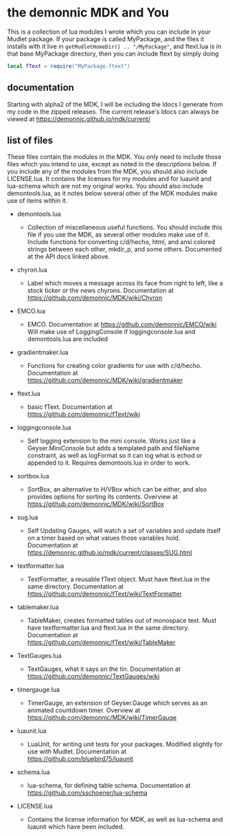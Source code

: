 # the demonnic MDK and You

This is a collection of lua modules I wrote which you can include in your Mudlet package. If your package is called MyPackage, and the files it installs with it live in `getMudletHomeDir() .. "/MyPackage"`, and ftext.lua is in that base MyPackage directory, then you can include ftext by simply doing

```lua
local fText = require("MyPackage.ftext")
```

## documentation

Starting with alpha2 of the MDK, I will be including the ldocs I generate from my code in the zipped releases. The current release's ldocs can always be viewed at <https://demonnic.github.io/mdk/current/>

## list of files

These files contain the modules in the MDK. You only need to include those files which you intend to use, except as noted in the descriptions below. If you include any of the modules from the MDK, you should also include LICENSE.lua. It contains the licenses for my modules and for luaunit and lua-schema which are not my original works.
You should also include demontools.lua, as it notes below several other of the MDK modules make use of items within it.

* demontools.lua
  * Collection of miscellaneous useful functions. You should include this file if you use the MDK, as several other modules make use of it. Include functions for converting c/d/hecho, html, and ansi colored strings between each other, mkdir_p, and some others. Documented at the API docs linked above.

* chyron.lua
  * Label which moves a message across its face from right to left, like a stock ticker or the news chyrons. Documentation at <https://github.com/demonnic/MDK/wiki/Chyron>

* EMCO.lua
  * EMCO. Documentation at <https://github.com/demonnic/EMCO/wiki> Will make use of LoggingConsole if loggingconsole.lua and demontools.lua are included

* gradientmaker.lua
  * Functions for creating color gradients for use with c/d/hecho. Documentation at <https://github.com/demonnic/MDK/wiki/gradientmaker>

* ftext.lua
  * basic fText. Documentation at <https://github.com/demonnic/fText/wiki>

* loggingconsole.lua
  * Self logging extension to the mini console. Works just like a Geyser.MiniConsole but adds a templated path and fileName constraint, as well as logFormat so it can log what is echod or appended to it. Requires demontools.lua in order to work.

* sortbox.lua
  * SortBox, an alternative to H/VBox which can be either, and also provides options for sorting its contents. Overview at <https://github.com/demonnic/MDK/wiki/SortBox>

* sug.lua
  * Self Updating Gauges, will watch a set of variables and update itself on a timer based on what values those variables hold. Documentation at <https://demonnic.github.io/mdk/current/classes/SUG.html>

* textformatter.lua
  * TextFormatter, a reusable fText object. Must have ftext.lua in the same directory. Documentation at <https://github.com/demonnic/fText/wiki/TextFormatter>

* tablemaker.lua
  * TableMaker, creates formatted tables out of monospace text. Must have textformatter.lua and ftext.lua in the same directory. Documentation at <https://github.com/demonnic/fText/wiki/TableMaker>

* TextGauges.lua
  * TextGauges, what it says on the tin. Documentation at <https://github.com/demonnic/TextGauges/wiki>

* timergauge.lua
  * TimerGauge, an extension of Geyser.Gauge which serves as an animated countdown timer. Overview at <https://github.com/demonnic/MDK/wiki/TimerGauge>

* luaunit.lua
  * LuaUnit, for writing unit tests for your packages. Modified slightly for use with Mudlet. Documentation at <https://github.com/bluebird75/luaunit>

* schema.lua
  * lua-schema, for defining table schema. Documentation at <https://github.com/sschoener/lua-schema>

* LICENSE.lua
  * Contains the license information for MDK, as well as lua-schema and luaunit which have been included.
